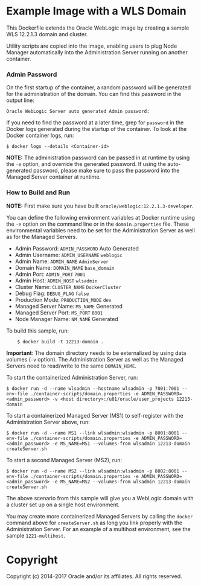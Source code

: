 Example Image with a  WLS Domain
================================
This Dockerfile extends the Oracle WebLogic image by creating a sample WLS 12.2.1.3 domain and cluster.

Utility scripts are copied into the image, enabling users to plug Node Manager automatically into the Administration Server running on another container.

### Admin Password

On the first startup of the container, a random password will be generated for the administration of the domain. You can find this password in the output line:

`Oracle WebLogic Server auto generated Admin password:`

If you need to find the password at a later time, grep for `password` in the Docker logs generated during the startup of the container. To look at the Docker container logs, run:

    $ docker logs --details <Container-id>

**NOTE:** The administration password can be passed in at runtime by using the `-e` option, and override the generated password.  If using the auto-generated password, please make sure to pass the password into the Managed Server container at runtime.

### How to Build and Run

**NOTE:** First make sure you have built `oracle/weblogic:12.2.1.3-developer`.

You can define the following environment variables at Docker runtime using the `-e` option  on the command line or in the `domain.properties` file. These environmental variables need to be set for the Administration Server as well as for the Managed Servers.

* Admin Password:  `ADMIN_PASSWORD`  Auto Generated
* Admin Username:  `ADMIN_USERNAME`  `weblogic`      
* Admin Name:      `ADMIN_NAME`       `AdminServer`  
* Domain Name:     `DOMAIN_NAME`      `base_domain`  
* Admin Port:      `ADMIN_PORT`       `7001`          
* Admin Host:      `ADMIN_HOST`       `wlsadmin`    
* Cluster Name:    `CLUSTER_NAME`   `DockerCluster`
* Debug Flag:       `DEBUG_FLAG`      `false`         
* Production Mode:  `PRODUCTION_MODE` `dev`            
* Managed Server Name:  `MS_NAME`      Generated    
* Managed Server Port: `MS_PORT`       `8001`          
* Node Manager Name:  `NM_NAME`        Generated      


To build this sample, run:

        $ docker build -t 12213-domain .

**Important**: The domain directory needs to be externalized by using data volumes (`-v` option). The Administration Server as well as the Managed Servers need to read/write to the same `DOMAIN_HOME`.

To start the containerized Administration Server, run:

	$ docker run -d --name wlsadmin --hostname wlsadmin -p 7001:7001 --env-file ./container-scripts/domain.properties -e ADMIN_PASSWORD=<admin_password> -v <host directory>:/u01/oracle/user_projects 12213-domain

To start a containerized Managed Server (MS1) to self-register with the Administration Server above, run:

 	$ docker run -d --name MS1 --link wlsadmin:wlsadmin -p 8001:8001 --env-file ./container-scripts/domain.properties -e ADMIN_PASSWORD=<admin_password> -e MS_NAME=MS1 --volumes-from wlsadmin 12213-domain createServer.sh

To start a second Managed Server (MS2), run:

 	$ docker run -d --name MS2 --link wlsadmin:wlsadmin -p 8002:8001 --env-file ./container-scripts/domain.properties -e ADMIN_PASSWORD=<admin_password> -e MS_NAME=MS2 --volumes-from wlsadmin 12213-domain createServer.sh

The above scenario from this sample will give you a WebLogic domain with a cluster set up on a single host environment.

You may create more containerized Managed Servers by calling the `docker` command above for `createServer.sh` as long you link properly with the Administration Server. For an example of a multihost environment, see the sample `1221-multihost`.

# Copyright
Copyright (c) 2014-2017 Oracle and/or its affiliates. All rights reserved.
